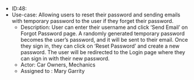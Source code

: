 * ID:48:
* Use-case: Allowing users to reset their password and sending emails with temporary password to the user if they forget
    their password.
	* Description: User can enter their username and click ‘Send Email’ on Forgot Password page. A randomly generated
	    temporary password becomes the user’s password, and it will be sent to their email. Once they sign in, they can
	    click on ‘Reset Password’ and create a new password. The user will be redirected to the Login page where they
	    can sign in with their new password.
	* Actor: Car Owners, Mechanics
	* Assigned to : Mary Garrity
